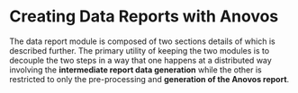# Creating Data Reports with Anovos

The data report module is composed of two sections details of which is described further. The primary utility of keeping the two modules is to decouple the two steps in a way that one happens at a distributed way involving the **intermediate report data generation** while the other is restricted to only the pre-processing and **generation of the Anovos report**.